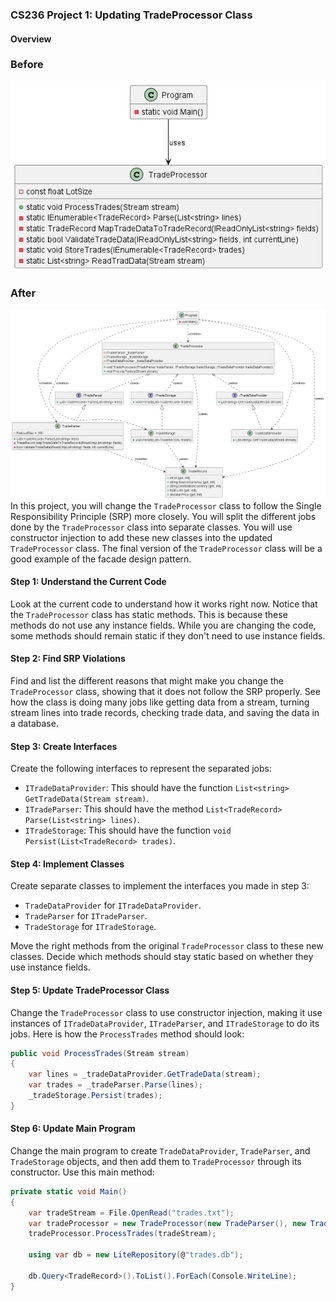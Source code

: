 ﻿### CS236 Project 1: Updating TradeProcessor Class

#### Overview
### Before
![Before](Before.png)
### After
![After](After.png)
In this project, you will change the `TradeProcessor` class to follow the Single Responsibility Principle (SRP) more closely. You will split the different jobs done by the `TradeProcessor` class into separate classes. You will use constructor injection to add these new classes into the updated `TradeProcessor` class. The final version of the `TradeProcessor` class will be a good example of the facade design pattern.


#### Step 1: Understand the Current Code

Look at the current code to understand how it works right now. Notice that the `TradeProcessor` class has static methods. This is because these methods do not use any instance fields. While you are changing the code, some methods should remain static if they don't need to use instance fields.

#### Step 2: Find SRP Violations

Find and list the different reasons that might make you change the `TradeProcessor` class, showing that it does not follow the SRP properly. See how the class is doing many jobs like getting data from a stream, turning stream lines into trade records, checking trade data, and saving the data in a database.

#### Step 3: Create Interfaces

Create the following interfaces to represent the separated jobs:

- `ITradeDataProvider`: This should have the function `List<string> GetTradeData(Stream stream)`.
- `ITradeParser`: This should have the method `List<TradeRecord> Parse(List<string> lines)`.
- `ITradeStorage`: This should have the function `void Persist(List<TradeRecord> trades)`.

#### Step 4: Implement Classes

Create separate classes to implement the interfaces you made in step 3:

- `TradeDataProvider` for `ITradeDataProvider`.
- `TradeParser` for `ITradeParser`.
- `TradeStorage` for `ITradeStorage`.

Move the right methods from the original `TradeProcessor` class to these new classes. Decide which methods should stay static based on whether they use instance fields.

#### Step 5: Update TradeProcessor Class

Change the `TradeProcessor` class to use constructor injection, making it use instances of `ITradeDataProvider`, `ITradeParser`, and `ITradeStorage` to do its jobs. Here is how the `ProcessTrades` method should look:

```csharp
public void ProcessTrades(Stream stream)
{
    var lines = _tradeDataProvider.GetTradeData(stream);
    var trades = _tradeParser.Parse(lines);
    _tradeStorage.Persist(trades);
}
```

#### Step 6: Update Main Program

Change the main program to create `TradeDataProvider`, `TradeParser`, and `TradeStorage` objects, and then add them to `TradeProcessor` through its constructor. Use this main method:

```csharp
private static void Main()
{
    var tradeStream = File.OpenRead("trades.txt");
    var tradeProcessor = new TradeProcessor(new TradeParser(), new TradeStorage(), new TradeDataProvider());
    tradeProcessor.ProcessTrades(tradeStream);

    using var db = new LiteRepository(@"trades.db");

    db.Query<TradeRecord>().ToList().ForEach(Console.WriteLine);
}
```
